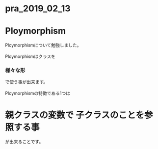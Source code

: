 # pra_2019_02_13<br>
<h1>Ploymorphism</h1>
Ploymorphismについて勉強しました。<br>
<br>
Ploymorphismはクラスを<h3>様々な形</h3>で使う事が出来ます。<br><br>
Ploymorphismの特徴である1つは<h1>親クラスの変数で 子クラスのことを参照する事</h1>が出来ることです。<br>
